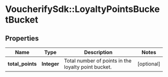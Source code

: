 # VoucherifySdk::LoyaltyPointsBucketBucket

## Properties

| Name | Type | Description | Notes |
| ---- | ---- | ----------- | ----- |
| **total_points** | **Integer** | Total number of points in the loyalty point bucket. | [optional] |

